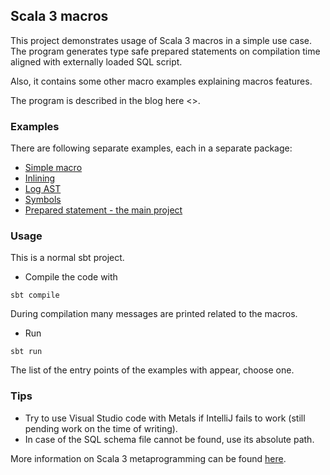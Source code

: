 ## Scala 3 macros

This project demonstrates usage of Scala 3 macros in a simple use case.
The program generates type safe prepared statements on compilation time aligned with externally loaded SQL script.

Also, it contains some other macro examples explaining macros features. 

The program is described in the blog here <>.

### Examples

There are following separate examples, each in a separate package:
* [Simple macro](src/main/scala/scalamacros/simple)
* [Inlining](src/main/scala/scalamacros/inline)
* [Log AST](src/main/scala/scalamacros/logast)
* [Symbols](src/main/scala/scalamacros/symbol)
* [Prepared statement - the main project](src/main/scala/scalamacros/statements)

### Usage

This is a normal sbt project. 

* Compile the code with 
```
sbt compile
``` 
During compilation many messages are printed related to the macros.

* Run
```
sbt run
```
The list of the entry points of the examples with appear, choose one.

### Tips
* Try to use Visual Studio code with Metals if IntelliJ fails to work (still pending work on the time of writing).
* In case of the SQL schema file cannot be found, use its absolute path.

More information on Scala 3 metaprogramming can be found 
[here](https://docs.scala-lang.org/scala3/reference/metaprogramming.html).
